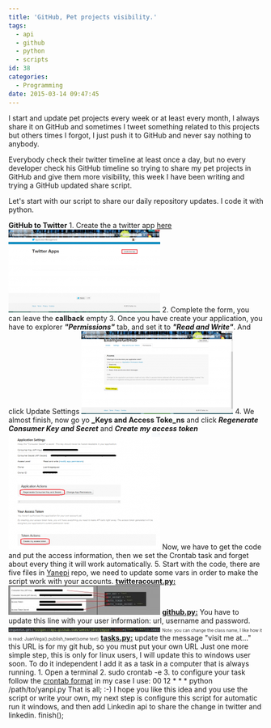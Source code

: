 ```yaml
---
title: 'GitHub, Pet projects visibility.'
tags:
  - api
  - github
  - python
  - scripts
id: 38
categories:
  - Programming
date: 2015-03-14 09:47:45
---
```


I start and update pet projects every week or at least every month, I always share it on GitHub and sometimes I tweet something related to this projects but others times I forgot, I just push it to GitHub and never say nothing to anybody.

Everybody check their twitter timeline at least once a day, but no every developer check his GitHub timeline so trying to share my pet projects in GitHub and give them more visibility, this week I have been writing and trying a GitHub updated share script.

Let's start with our script to share our daily repository updates. I code it with python.

**GitHub to Twitter**
1\. Create the a twitter app [here](https://apps.twitter.com/)
[![crear app](/images/2015/03/crear-app-300x164.png)](/images/2015/03/crear-app.png)
2\. Complete the form, you can leave the **callback** empty
3\. Once you have create your application, you have to explorer **_"Permissions"_** tab, and set it to **_"Read and Write"_**. And click Update Settings
[![set permissions](/images/2015/03/set-permissions-300x164.png)](/images/2015/03/set-permissions.png)
4\. We almost finish, now go yo **_Keys and Access Toke_ns** and click _**Regenerate Consumer Key and Secret**_ and **_Create my access token_**
[![create and regenerate](/images/2015/03/create-and-regenerate-300x231.png)](/images/2015/03/create-and-regenerate.png)
Now, we have to get the code and put the access information, then we set the Crontab task and forget about every thing it will work automatically.
5\. Start with the code, there are five files in [Yanepi](https://github.com/jdvr/Yanepi/tree/master/src) repo, we need to update some vars in order to make the script work with your accounts.
[**twitteracount.py:**](https://github.com/jdvr/Yanepi/blob/master/src/twitteraccounts.py)
[![relations](/images/2015/03/relations-300x58.jpg)](/images/2015/03/relations.jpg)
[**github.py:**](https://github.com/jdvr/Yanepi/blob/master/src/github.py)
You have to update this line with your user information: url, username and  password.
[![git config](/images/2015/03/git-config-300x9.png)](/images/2015/03/git-config.png)
<span style="color: #333333;font-size:60%;">Note: you can change the class name, I like how it is read: JuanVega().publish_tweet(some text)</span>
[**tasks.py:**](https://github.com/jdvr/Yanepi/blob/master/src/tasks.py)
update the message "visit me at..." this URL is for my git hub, so you must put your own URL
Just one more simple step, this is only for linux users, I will update this to windows user soon.
To do it independent I add it as a task in a computer that is always running.
1\. Open a terminal
2\. sudo crontab -e
3\. to configure your task follow the [crontab format](https://help.ubuntu.com/community/CronHowto)
in my case I use:
00 12 * * * python /path/to/yanpi.py
That is all; :-)
I hope you like this idea and you use the script or write your own, my next step is configure this script for automatic run it windows, and then add Linkedin api to share the change in twitter and linkedin.
finish();
